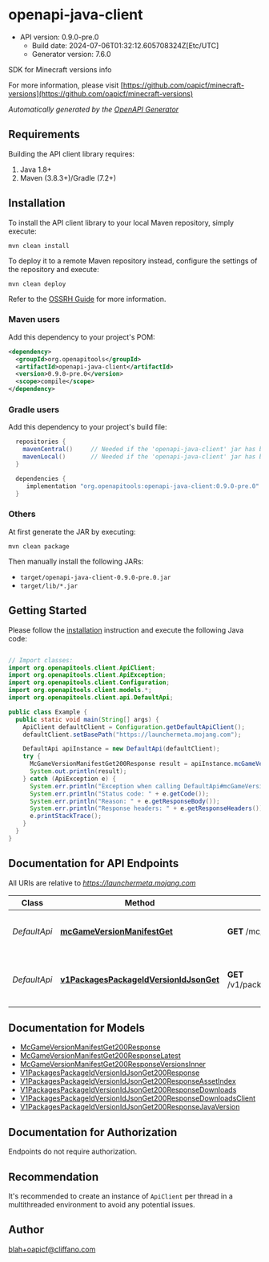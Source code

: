 # openapi-java-client


- API version: 0.9.0-pre.0
  - Build date: 2024-07-06T01:32:12.605708324Z[Etc/UTC]
  - Generator version: 7.6.0

SDK for Minecraft versions info

  For more information, please visit [https://github.com/oapicf/minecraft-versions](https://github.com/oapicf/minecraft-versions)

*Automatically generated by the [OpenAPI Generator](https://openapi-generator.tech)*


## Requirements

Building the API client library requires:
1. Java 1.8+
2. Maven (3.8.3+)/Gradle (7.2+)

## Installation

To install the API client library to your local Maven repository, simply execute:

```shell
mvn clean install
```

To deploy it to a remote Maven repository instead, configure the settings of the repository and execute:

```shell
mvn clean deploy
```

Refer to the [OSSRH Guide](http://central.sonatype.org/pages/ossrh-guide.html) for more information.

### Maven users

Add this dependency to your project's POM:

```xml
<dependency>
  <groupId>org.openapitools</groupId>
  <artifactId>openapi-java-client</artifactId>
  <version>0.9.0-pre.0</version>
  <scope>compile</scope>
</dependency>
```

### Gradle users

Add this dependency to your project's build file:

```groovy
  repositories {
    mavenCentral()     // Needed if the 'openapi-java-client' jar has been published to maven central.
    mavenLocal()       // Needed if the 'openapi-java-client' jar has been published to the local maven repo.
  }

  dependencies {
     implementation "org.openapitools:openapi-java-client:0.9.0-pre.0"
  }
```

### Others

At first generate the JAR by executing:

```shell
mvn clean package
```

Then manually install the following JARs:

* `target/openapi-java-client-0.9.0-pre.0.jar`
* `target/lib/*.jar`

## Getting Started

Please follow the [installation](#installation) instruction and execute the following Java code:

```java

// Import classes:
import org.openapitools.client.ApiClient;
import org.openapitools.client.ApiException;
import org.openapitools.client.Configuration;
import org.openapitools.client.models.*;
import org.openapitools.client.api.DefaultApi;

public class Example {
  public static void main(String[] args) {
    ApiClient defaultClient = Configuration.getDefaultApiClient();
    defaultClient.setBasePath("https://launchermeta.mojang.com");

    DefaultApi apiInstance = new DefaultApi(defaultClient);
    try {
      McGameVersionManifestGet200Response result = apiInstance.mcGameVersionManifestGet();
      System.out.println(result);
    } catch (ApiException e) {
      System.err.println("Exception when calling DefaultApi#mcGameVersionManifestGet");
      System.err.println("Status code: " + e.getCode());
      System.err.println("Reason: " + e.getResponseBody());
      System.err.println("Response headers: " + e.getResponseHeaders());
      e.printStackTrace();
    }
  }
}

```

## Documentation for API Endpoints

All URIs are relative to *https://launchermeta.mojang.com*

Class | Method | HTTP request | Description
------------ | ------------- | ------------- | -------------
*DefaultApi* | [**mcGameVersionManifestGet**](docs/DefaultApi.md#mcGameVersionManifestGet) | **GET** /mc/game/version_manifest | Get Minecraft version manifest
*DefaultApi* | [**v1PackagesPackageIdVersionIdJsonGet**](docs/DefaultApi.md#v1PackagesPackageIdVersionIdJsonGet) | **GET** /v1/packages/{packageId}/{versionId}.json | Get Minecraft version package details


## Documentation for Models

 - [McGameVersionManifestGet200Response](docs/McGameVersionManifestGet200Response.md)
 - [McGameVersionManifestGet200ResponseLatest](docs/McGameVersionManifestGet200ResponseLatest.md)
 - [McGameVersionManifestGet200ResponseVersionsInner](docs/McGameVersionManifestGet200ResponseVersionsInner.md)
 - [V1PackagesPackageIdVersionIdJsonGet200Response](docs/V1PackagesPackageIdVersionIdJsonGet200Response.md)
 - [V1PackagesPackageIdVersionIdJsonGet200ResponseAssetIndex](docs/V1PackagesPackageIdVersionIdJsonGet200ResponseAssetIndex.md)
 - [V1PackagesPackageIdVersionIdJsonGet200ResponseDownloads](docs/V1PackagesPackageIdVersionIdJsonGet200ResponseDownloads.md)
 - [V1PackagesPackageIdVersionIdJsonGet200ResponseDownloadsClient](docs/V1PackagesPackageIdVersionIdJsonGet200ResponseDownloadsClient.md)
 - [V1PackagesPackageIdVersionIdJsonGet200ResponseJavaVersion](docs/V1PackagesPackageIdVersionIdJsonGet200ResponseJavaVersion.md)


<a id="documentation-for-authorization"></a>
## Documentation for Authorization

Endpoints do not require authorization.


## Recommendation

It's recommended to create an instance of `ApiClient` per thread in a multithreaded environment to avoid any potential issues.

## Author

blah+oapicf@cliffano.com

